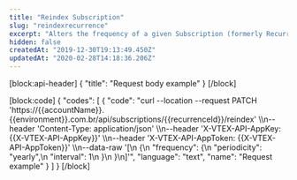 ```yaml
---
title: "Reindex Subscription"
slug: "reindexrecurrence"
excerpt: "Alters the frequency of a given Subscription (formerly Recurrence) by changing period and interval."
hidden: false
createdAt: "2019-12-30T19:13:49.450Z"
updatedAt: "2020-02-28T14:18:36.206Z"
---
```

[block:api-header]
{
  "title": "Request body example"
}
[/block]

[block:code]
{
  "codes": [
    {
      "code": "curl --location --request PATCH 'https://{{accountName}}.{{environment}}.com.br/api/subscriptions/{{recurrenceId}}/reindex' \\\n--header 'Content-Type: application/json' \\\n--header 'X-VTEX-API-AppKey: {{X-VTEX-API-AppKey}}' \\\n--header 'X-VTEX-API-AppToken: {{X-VTEX-API-AppToken}}' \\\n--data-raw '[\n    {\n        \"frequency\": {\n            \"periodicity\": \"yearly\",\n            \"interval\": 1\n        }\n    }\n]'",
      "language": "text",
      "name": "Request example"
    }
  ]
}
[/block]